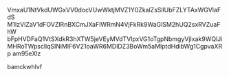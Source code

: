 VmxaU1NtVkdUWGxVV0docVUwWktjMVZ1Y0ZkalZsSllUbFZLYTAxWGVIaFdS
M1IzVlZaV1dFOVZlRnBXCmJXaFlWRmN4VjFkRk9WaGlSM2hUQ2sxRVZuaFhW
bFpHVDFaQ1VtSXdkR3hXTW5jeVEyMVdTVlpxVG1oTgpNbmgyVjIxak9WQlJi
MHRoTWpscllqSlNiMlF6V21oaWR6MDlDZ3BoWm5aMlptdHdibWg1CgpvaXRp
am95eXlz

bamckwhlvf